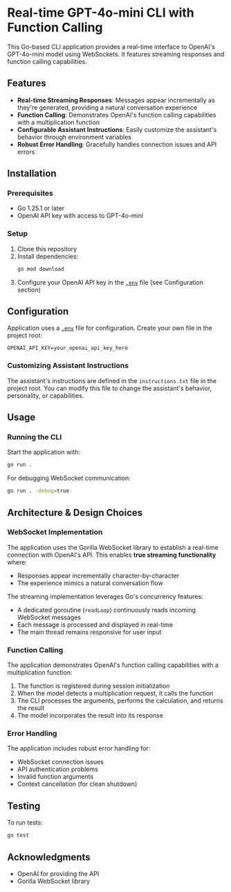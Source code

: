 # Real-time GPT-4o-mini CLI with Function Calling

This Go-based CLI application provides a real-time interface to OpenAI's GPT-4o-mini model using WebSockets. It features streaming responses and function calling capabilities.

## Features

- **Real-time Streaming Responses**: Messages appear incrementally as they're generated, providing a natural conversation experience
- **Function Calling**: Demonstrates OpenAI's function calling capabilities with a multiplication function
- **Configurable Assistant Instructions**: Easily customize the assistant's behavior through environment variables
- **Robust Error Handling**: Gracefully handles connection issues and API errors

## Installation

### Prerequisites

- Go 1.25.1 or later
- OpenAI API key with access to GPT-4o-mini

### Setup

1. Clone this repository
2. Install dependencies:
   ```bash
   go mod download
   ```
3. Configure your OpenAI API key in the [`.env`](.env ) file (see Configuration section)

## Configuration

Application uses a [`.env`](.env ) file for configuration. Create your own file in the project root:

```
OPENAI_API_KEY=your_openai_api_key_here
```

### Customizing Assistant Instructions

The assistant's instructions are defined in the `instructions.txt` file in the project root. 
You can modify this file to change the assistant's behavior, personality, or capabilities.

## Usage

### Running the CLI

Start the application with:

```bash
go run .
```

For debugging WebSocket communication:

```bash
go run . -debug=true
```


## Architecture & Design Choices

### WebSocket Implementation

The application uses the Gorilla WebSocket library to establish a real-time connection with OpenAI's API. This enables **true streaming functionality** where:

- Responses appear incrementally character-by-character
- The experience mimics a natural conversation flow

The streaming implementation leverages Go's concurrency features:
- A dedicated goroutine (`readLoop`) continuously reads incoming WebSocket messages
- Each message is processed and displayed in real-time
- The main thread remains responsive for user input

### Function Calling

The application demonstrates OpenAI's function calling capabilities with a multiplication function:

1. The function is registered during session initialization
2. When the model detects a multiplication request, it calls the function
3. The CLI processes the arguments, performs the calculation, and returns the result
4. The model incorporates the result into its response

### Error Handling

The application includes robust error handling for:
- WebSocket connection issues
- API authentication problems
- Invalid function arguments
- Context cancellation (for clean shutdown)

## Testing

To run tests:

```bash
go test
```

## Acknowledgments

- OpenAI for providing the API
- Gorilla WebSocket library